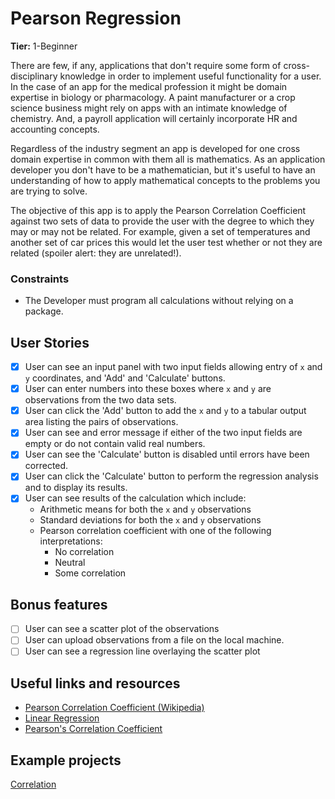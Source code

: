 # Pearson Regression

**Tier:** 1-Beginner

There are few, if any, applications that don't require some form of 
cross-disciplinary knowledge in order to implement useful functionality for
a user. In the case of an app for the medical profession it might be domain
expertise in biology or pharmacology. A paint manufacturer or a crop science
business might rely on apps with an intimate knowledge of chemistry. And, a 
payroll application will certainly incorporate HR and accounting concepts.

Regardless of the industry segment an app is developed for one cross domain
expertise in common with them all is mathematics. As an application developer
you don't have to be a mathematician, but it's useful to have an understanding
of how to apply mathematical concepts to the problems you are trying to solve.

The objective of this app is to apply the Pearson Correlation Coefficient
against two sets of data to provide the user with the degree to which they
may or may not be related. For example, given a set of temperatures and another
set of car prices this would let the user test whether or not they are related
(spoiler alert: they are unrelated!).

### Constraints

- The Developer must program all calculations without relying on a package.

## User Stories

-   [x] User can see an input panel with two input fields allowing entry of `x` 
and `y` coordinates, and 'Add' and 'Calculate' buttons.
-   [x] User can enter numbers into these boxes where `x` and `y` are observations
from the two data sets.
-   [x] User can click the 'Add' button to add the `x` and `y` to a tabular
output area listing the pairs of observations.
-   [x] User can see and error message if either of the two input fields are
empty or do not contain valid real numbers.
-   [x] User can see the 'Calculate' button is disabled until errors have been
corrected.
-   [x] User can click the 'Calculate' button to perform the regression analysis
and to display its results.
-   [x] User can see results of the calculation which include:
    - Arithmetic means for both the `x` and `y` observations
    - Standard deviations for both the `x` and `y` observations
    - Pearson correlation coefficient with one of the following interpretations:
      - No correlation
      - Neutral
      - Some correlation

## Bonus features

-   [ ] User can see a scatter plot of the observations
-   [ ] User can upload observations from a file on the local machine.
-   [ ] User can see a regression line overlaying the scatter plot

## Useful links and resources

- [Pearson Correlation Coefficient (Wikipedia)](https://en.wikipedia.org/wiki/Pearson_correlation_coefficient)
- [Linear Regression](https://en.wikipedia.org/wiki/Linear_regression)
- [Pearson's Correlation Coefficient](http://www.code-in-javascript.com/pearsons-correlation-coefficient-in-javascript/)

## Example projects

[Correlation](https://memory.psych.mun.ca/tech/js/correlation.shtml)